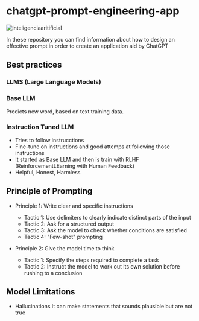# chatgpt-prompt-engineering-app

![inteligenciaaritificial](https://github.com/CarolinaChavezDavid/chatgpt-prompt-engineering-app/assets/77591347/f3ebb9fc-8d04-48cd-b6c2-2193ceefe2fb)

In these repository you can find information about how to design an effective prompt in order to create an application aid by ChatGPT

## Best practices

### LLMS (Large Language Models)
### Base LLM
Predicts new word, based on text training data.
### Instruction Tuned LLM
* Tries to follow instrucctions
* Fine-tune on instructions and good attemps at following those instructions
* It started as Base LLM and then is train with RLHF (ReinforcementLEarning with Human Feedback)
* Helpful, Honest, Harmless

## Principle of Prompting
* Principle 1: Write clear and specific instructions
  * Tactic 1: Use delimiters to clearly indicate distinct parts of the input
  * Tactic 2: Ask for a structured output
  * Tactic 3: Ask the model to check whether conditions are satisfied
  * Tactic 4: "Few-shot" prompting
 
* Principle 2: Give the model time to think
  * Tactic 1: Specify the steps required to complete a task
  * Tactic 2: Instruct the model to work out its own solution before rushing to a conclusion

## Model Limitations
* Hallucinations
It can make statements that sounds plausible but are not true
